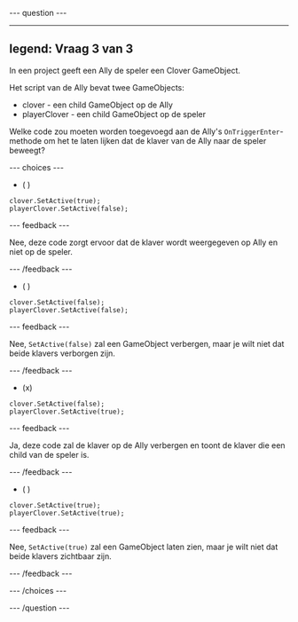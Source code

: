 
--- question ---

---
legend: Vraag 3 van 3
---

In een project geeft een Ally de speler een Clover GameObject.

Het script van de Ally bevat twee GameObjects:
+ clover - een child GameObject op de Ally
+ playerClover - een child GameObject op de speler

Welke code zou moeten worden toegevoegd aan de Ally's `OnTriggerEnter`-methode om het te laten lijken dat de klaver van de Ally naar de speler beweegt?

--- choices ---

- ( )

```
clover.SetActive(true); 
playerClover.SetActive(false);
```

  --- feedback ---

  Nee, deze code zorgt ervoor dat de klaver wordt weergegeven op Ally en niet op de speler.

  --- /feedback ---

- ( )

```
clover.SetActive(false);
playerClover.SetActive(false);
```

  --- feedback ---

  Nee, `SetActive(false)` zal een GameObject verbergen, maar je wilt niet dat beide klavers verborgen zijn.

  --- /feedback ---

- (x)

```
clover.SetActive(false);
playerClover.SetActive(true);
```

  --- feedback ---

  Ja, deze code zal de klaver op de Ally verbergen en toont de klaver die een child van de speler is.

  --- /feedback ---

- ( )

```
clover.SetActive(true);
playerClover.SetActive(true);
```

  --- feedback ---

  Nee, `SetActive(true)` zal een GameObject laten zien, maar je wilt niet dat beide klavers zichtbaar zijn.

  --- /feedback ---

--- /choices ---

--- /question ---
